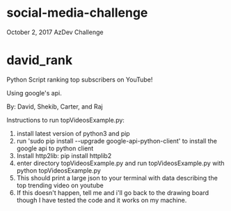 # social-media-challenge
October 2, 2017 AzDev Challenge

# david_rank

Python Script ranking top subscribers on YouTube!

Using google's api.

By: David, Shekib, Carter, and Raj

Instructions to run topVideosExample.py:

1. install latest version of python3 and pip
2. run  'sudo pip install --upgrade google-api-python-client' to install the google api to python client
3. Install http2lib: pip install httplib2
4. enter directory topVideosExample.py and run topVideosExample.py  with python topVideosExample.py
5. This should print a large json to your terminal with data describing the top trending video on youtube
6. If this doesn't happen, tell me and i'll go back to the drawing board though I have tested the code and it works on my machine.
